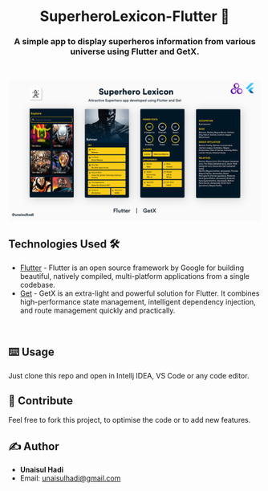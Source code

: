 <h1 align="center">SuperheroLexicon-Flutter 👋</h1>
<h3 align="center">A simple app to display superheros information from various universe using Flutter and GetX.</h3>

<br />

![App Cover](https://github.com/unaisulhadi/SuperheroLexicon-Flutter/blob/main/art/GitCoverFlutter.png?raw=true)

## Technologies Used 🛠
- [Flutter](https://flutter.dev/) - Flutter is an open source framework by Google for building beautiful, natively compiled, multi-platform applications from a single codebase.
- [Get](https://github.com/jonataslaw/getx) - GetX is an extra-light and powerful solution for Flutter. It combines high-performance state management, intelligent dependency injection, and route management quickly and practically.

<br />

## ⌨️ Usage

Just clone this repo and open in Intellj IDEA, VS Code or any code editor.
<br />

## 🍰  Contribute  

Feel free to fork this project, to optimise the code or to add new features. 
<br />
## ✍️ Author

* <b>Unaisul Hadi</b>
* Email: unaisulhadi@gmail.com
<br />
